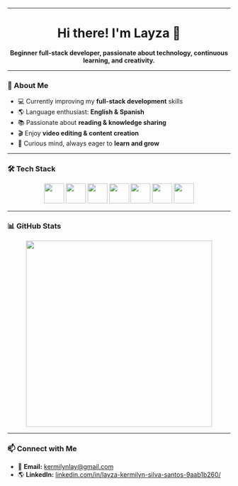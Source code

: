 <!-- Banner -->
<p align="center">
  <!-- Add your custom banner here -->
<!--  <img src="your-banner-link-here" alt="Welcome Banner" width="100%"/> -->
</p>

---

<h1 align="center"> 
  Hi there! I'm Layza 👋
</h1>

<p align="center">
  <b>Beginner full-stack developer, passionate about technology, continuous learning, and creativity.</b>
</p>

---

### 🚀 About Me  
- 💻 Currently improving my **full-stack development** skills  
- 🌎 Language enthusiast: **English & Spanish**  
- 📚 Passionate about **reading & knowledge sharing**  
- 🎬 Enjoy **video editing & content creation**  
- 🧠 Curious mind, always eager to **learn and grow**  

---

### 🛠️ Tech Stack  

<p align="center">
  <img src="https://cdn.jsdelivr.net/gh/devicons/devicon/icons/javascript/javascript-original.svg" width="45px"/>
  <img src="https://cdn.jsdelivr.net/gh/devicons/devicon/icons/python/python-original.svg" width="45px"/>
  <img src="https://cdn.jsdelivr.net/gh/devicons/devicon/icons/html5/html5-original.svg" width="45px"/>
  <img src="https://cdn.jsdelivr.net/gh/devicons/devicon/icons/css3/css3-original.svg" width="45px"/>
  <img src="https://cdn.jsdelivr.net/gh/devicons/devicon/icons/mysql/mysql-original.svg" width="45px"/>
  <img src="https://cdn.jsdelivr.net/gh/devicons/devicon/icons/sqlite/sqlite-original.svg" width="45px"/>
  <img src="https://cdn.jsdelivr.net/gh/devicons/devicon/icons/flask/flask-original.svg" width="45px"/>
</p>

---

### 📊 GitHub Stats  

<p align="center">
  <img src="https://github-readme-stats.vercel.app/api?username=LayzaK&show_icons=true&theme=maroongold" width="420px"/>
</p>

---

### 📫 Connect with Me  

- 📩 **Email:** kermilynlay@gmail.com  
- 🌎 **LinkedIn:** [linkedin.com/in/layza-kermilyn-silva-santos-9aab1b260/](https://www.linkedin.com/in/layza-kermilyn-silva-santos-9aab1b260/)  
